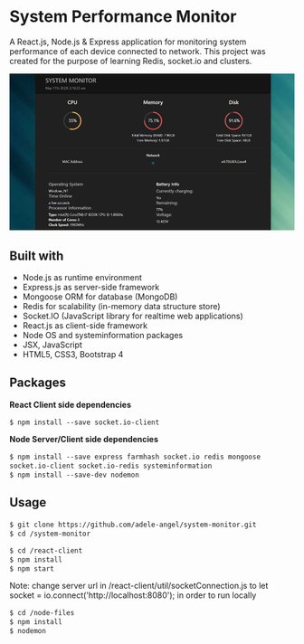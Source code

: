 # System Performance Monitor

A React.js, Node.js & Express application for monitoring system performance of each device connected to network. This project was created for the purpose of learning Redis, socket.io and clusters.

![System Monitor View](preview.jpg)

## Built with

- Node.js as runtime environment
- Express.js as server-side framework
- Mongoose ORM for database (MongoDB)
- Redis for scalability (in-memory data structure store)
- Socket.IO (JavaScript library for realtime web applications)
- React.js as client-side framework
- Node OS and systeminformation packages
- JSX, JavaScript
- HTML5, CSS3, Bootstrap 4

## Packages

**React Client side dependencies**

```
$ npm install --save socket.io-client
```

**Node Server/Client side dependencies**

```
$ npm install --save express farmhash socket.io redis mongoose socket.io-client socket.io-redis systeminformation
$ npm install --save-dev nodemon
```

## Usage

```
$ git clone https://github.com/adele-angel/system-monitor.git
$ cd /system-monitor
```

```
$ cd /react-client
$ npm install
$ npm start
```

Note: change server url in /react-client/util/socketConnection.js to let socket = io.connect('http://localhost:8080'); in order to run locally

```
$ cd /node-files
$ npm install
$ nodemon
```
